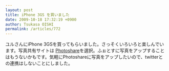 ```yaml
---
layout: post
title: iPhone 3GS を買いました
date: 2009-10-18 17:32:19 +0900
author: Tsukasa OISHI
permalink: /articles/772
---
```


ユルさんにiPhone 3GSを買ってもらいました。さっそくいろいろと楽しんでいます。写真共有サイトは [Photoshare](http://www.bcphotoshare.com/photos/65786)を選択。ふぉとすに写真をアップすることはもうないかもです。気軽にPhotoshareに写真をアップしたいので、twitterとの連携はしないことにしました。

